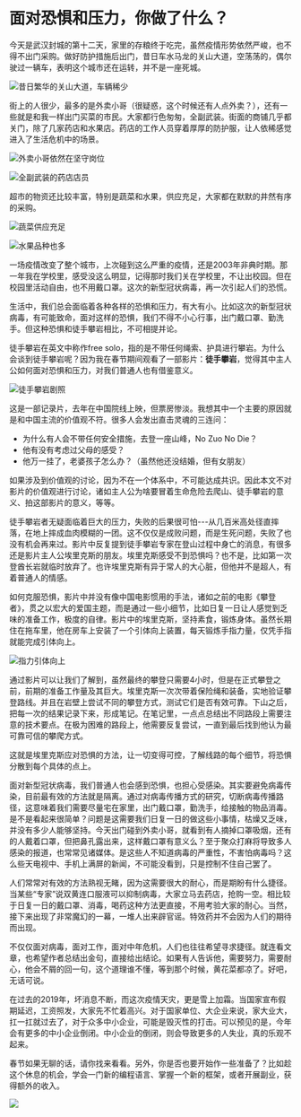 # 面对恐惧和压力，你做了什么？

今天是武汉封城的第十二天，家里的存粮终于吃完，虽然疫情形势依然严峻，也不得不出门采购。做好防护措施后出门，昔日车水马龙的关山大道，空荡荡的，偶尔驶过一辆车，表明这个城市还在运转，并不是一座死城。

![昔日繁华的关山大道，车辆稀少](https://raw.githubusercontent.com/mogoweb/mywritings/master/book_wechat/202001/images/movie_free_solo_01.jpg)

街上的人很少，最多的是外卖小哥（很疑惑，这个时候还有人点外卖？），还有一些就是和我一样出门买菜的市民。大家都行色匆匆，全副武装。街面的商铺几乎都关门，除了几家药店和水果店。药店的工作人员穿着厚厚的防护服，让人依稀感觉进入了生活危机中的场景。

![外卖小哥依然在坚守岗位](https://raw.githubusercontent.com/mogoweb/mywritings/master/book_wechat/202001/images/movie_free_solo_02.jpg)

![全副武装的药店店员](https://raw.githubusercontent.com/mogoweb/mywritings/master/book_wechat/202001/images/movie_free_solo_03.jpg)

超市的物资还比较丰富，特别是蔬菜和水果，供应充足，大家都在默默的井然有序的采购。

![蔬菜供应充足](https://raw.githubusercontent.com/mogoweb/mywritings/master/book_wechat/202001/images/movie_free_solo_04.jpg)

![水果品种也多](https://raw.githubusercontent.com/mogoweb/mywritings/master/book_wechat/202001/images/movie_free_solo_04.jpg)

一场疫情改变了整个城市，上次碰到这么严重的疫情，还是2003年非典时期。那一年我在学校里，感受没这么明显，记得那时我们关在学校里，不让出校园。但在校园里活动自由，也不用戴口罩。这次的新型冠状病毒，再一次引起人们的恐慌。

生活中，我们总会面临着各种各样的恐惧和压力，有大有小。比如这次的新型冠状病毒，有可能致命，面对这样的恐惧，我们不得不小心行事，出门戴口罩、勤洗手。但这种恐惧和徒手攀岩相比，不可相提并论。

徒手攀岩在英文中称作free solo，指的是不带任何绳索、护具进行攀岩。为什么会谈到徒手攀岩呢？因为我在春节期间观看了一部影片：**徒手攀岩**，觉得其中主人公如何面对恐惧和压力，对我们普通人也有借鉴意义。

![徒手攀岩剧照](https://raw.githubusercontent.com/mogoweb/mywritings/master/book_wechat/202001/images/movie_free_solo_06.jpg)

这是一部记录片，去年在中国院线上映，但票房惨淡。我想其中一个主要的原因就是和中国主流的价值观不符。很多人会发出直击灵魂的三连问：

* 为什么有人会不带任何安全措施，去登一座山峰，No Zuo No Die？
* 他有没有考虑过父母的感受？
* 他万一挂了，老婆孩子怎么办？（虽然他还没结婚，但有女朋友）

如果涉及到价值观的讨论，因为不在一个体系中，不可能达成共识。因此本文不对影片的价值观进行讨论，诸如主人公为啥要冒着生命危险去爬山、徒手攀岩的意义、拍这部影片的意义，等等。

徒手攀岩者无疑面临着巨大的压力，失败的后果很可怕---从几百米高处径直摔落，在地上摔成血肉模糊的一团。这不仅仅是成败问题，而是生死问题，失败了也没有机会再来过。影片中反复提到徒手攀岩专家在登山过程中身亡的消息，有很多还是影片主人公埃里克斯的朋友。埃里克斯感受不到恐惧吗？也不是，比如第一次登酋长岩就临时放弃了。也许埃里克斯有异于常人的大心脏，但他并不是超人，有着普通人的情感。

如何克服恐惧，影片中并没有像中国电影惯用的手法，诸如之前的电影《攀登者》，贯之以宏大的爱国主题，而是通过一些小细节，比如日复一日让人感觉到乏味的准备工作，极度的自律。影片中的埃里克斯，坚持素食，锻炼身体。虽然长期住在拖车里，他在房车上安装了一个引体向上装置，每天锻炼手指力量，仅凭手指就能完成引体向上。

![指力引体向上](https://raw.githubusercontent.com/mogoweb/mywritings/master/book_wechat/202001/images/movie_free_solo_07.jpg)

通过影片可以让我们了解到，虽然最终的攀登只需要4小时，但是在正式攀登之前，前期的准备工作量及其巨大。埃里克斯一次次带着保险绳和装备，实地验证攀登路线。并且在岩壁上尝试不同的攀登方式，测试它们是否有效可靠。下山之后，把每一次的结果记录下来，形成笔记。在笔记里，一点点总结出不同路段上需要注意的技术要点。在极为困难的路段上，他需要反复尝试，一直到最后找到他认为最可靠可信的攀爬方式。

这就是埃里克斯应对恐惧的方法，让一切变得可控，了解线路的每个细节，将恐惧分散到每个具体的点上。

面对新型冠状病毒，我们普通人也会感到恐惧，也担心受感染。其实要避免病毒传染，目前最有效的方法就是隔离。通过对病毒传播方式的研究，切断病毒传播路径，这意味着我们需要尽量宅在家里，出门戴口罩，勤洗手，给接触的物品消毒。是不是看起来很简单？问题是这需要我们日复一日的做这些小事情，枯燥又乏味，并没有多少人能够坚持。今天出门碰到外卖小哥，就看到有人摘掉口罩吸烟，还有的人戴着口罩，但把鼻孔露出来，这样戴口罩有意义么？至于聚众打麻将导致多人感染的报道，也常常见诸媒体。是这些人不知道病毒的严重性，不害怕病毒吗？这么些天电视中、手机上满屏的新闻，不可能没看到，只是控制不住自己罢了。

人们常常对有效的方法熟视无睹，因为这需要很大的耐心，而是期盼有什么捷径。当某些“专家”说双黄连口服液可以抑制病毒，大家立马去药店，抢购一空。相比较于日复一日的戴口罩、消毒，喝药这种方法更直接，不用考验大家的耐心。当然，接下来出现了非常魔幻的一幕，一堆人出来辟官谣。特效药并不会因为人们的期待而出现。

不仅仅面对病毒，面对工作，面对中年危机，人们也往往希望寻求捷径。就连看文章，也希望作者总结出金句，直接给出结论。如果有人告诉他，需要努力，需要耐心，他会不屑的回一句，这个道理谁不懂，等到那个时候，黄花菜都凉了。好吧，无话可说。

在过去的2019年，坏消息不断，而这次疫情天灾，更是雪上加霜。当国家宣布假期延迟，工资照发，大家先不忙着高兴。对于国家单位、大企业来说，家大业大，扛一扛就过去了，对于众多中小企业，可能是毁灭性的打击。可以预见的是，今年会有更多的中小企业倒闭。中小企业的倒闭，则会导致更多的人失业，真的乐观不起来。

春节如果无聊的话，请你找来看看。另外，你是否也要开始作一些准备了？比如趁这个休息的机会，学会一门新的编程语言、掌握一个新的框架，或者开展副业，获得额外的收入。

![](https://raw.githubusercontent.com/mogoweb/mywritings/master/book_wechat/common_images/%E5%BE%AE%E4%BF%A1%E5%85%AC%E4%BC%97%E5%8F%B7_%E5%85%B3%E6%B3%A8%E4%BA%8C%E7%BB%B4%E7%A0%81.png)